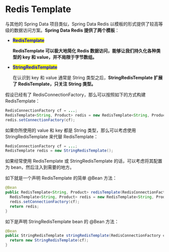 # Redis Template

与其他的 Spring Data 项目类似，Spring Data Redis 以模板的形式提供了较高等级的数据访问方案。**Spring Data Redis 提供了两个模板**：

*   <mark style="color:blue;">**RedisTemplate**</mark>

    **RedisTemplate 可以极大地简化 Redis 数据访问，能够让我们持久化各种类型的 key 和 value，并不局限于字节数组。**
*   <mark style="color:blue;">**StringRedisTemplate**</mark>

    在认识到 key 和 value 通常是 String 类型之后，**StringRedisTemplate 扩展了 RedisTemplate，只关注 String 类型。**

假设已经有了 RedisConnectionFactory，那么可以按照如下的方式构建 RedisTemplate：

```java
RedisConnectionFactory cf = ...;
RedisTemplate<String, Product> redis = new RedisTemplate<String, Product>();
redis.setConnectionFactory(cf);
```

如果你所使用的 value 和 key 都是 String 类型，那么可以考虑使用 StringRedisTemplate 来代替 RedisTemplate：

```java
RedisConnectionFactory cf = ...;
RedisTemplate redis = new StringRedisTemplate();
```

如果经常使用 RedisTemplate 或 StringRedisTemplate 的话，可以考虑将其配置为 bean，然后注入到需要的地方。

如下就是一个声明 RedisTemplate 的简单 @Bean 方法：

```java
@Bean
public RedisTemplate<String, Product> redisTemplate(RedisConnectionFactory cf) {
  RedisTemplate<String, Product> redis = new RedisTemplate<String, Product>();
  redis.setConnectionFactory(cf);
  return redis;
}
```

如下是声明 StringRedisTemplate bean 的 @Bean 方法：

```java
@Bean
public StringRedisTemplate stringRedisTemplate(RedisConnectionFactory cf) {
  return new StringRedisTemplate(cf);
}
```
